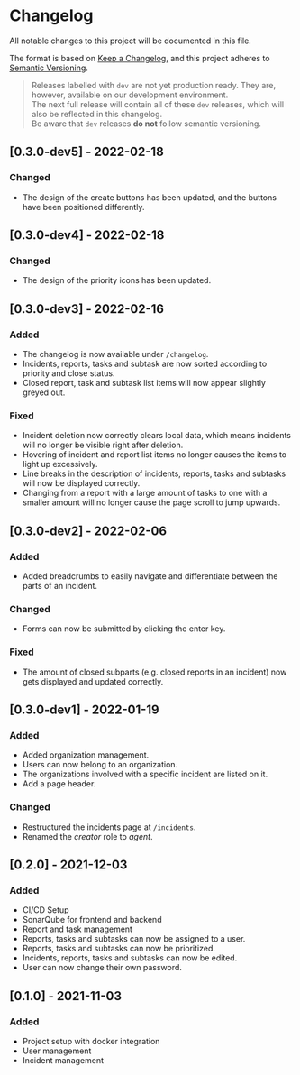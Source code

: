 # Changelog
All notable changes to this project will be documented in this file.

The format is based on [Keep a Changelog](https://keepachangelog.com/en/1.0.0/),
and this project adheres to [Semantic Versioning](https://semver.org/spec/v2.0.0.html).

> Releases labelled with `dev` are not yet production ready. They are, however, available on our development environment.  
> The next full release will contain all of these `dev` releases, which will also be reflected in this changelog.  
> Be aware that `dev` releases **do not** follow semantic versioning.

## [0.3.0-dev5] - 2022-02-18
### Changed
- The design of the create buttons has been updated, and the buttons have been positioned differently.

## [0.3.0-dev4] - 2022-02-18
### Changed
- The design of the priority icons has been updated.

## [0.3.0-dev3] - 2022-02-16
### Added
- The changelog is now available under `/changelog`.
- Incidents, reports, tasks and subtask are now sorted according to priority and close status.
- Closed report, task and subtask list items will now appear slightly greyed out.

### Fixed
- Incident deletion now correctly clears local data, which means incidents will no longer be visible right after deletion.
- Hovering of incident and report list items no longer causes the items to light up excessively.
- Line breaks in the description of incidents, reports, tasks and subtasks will now be displayed correctly.
- Changing from a report with a large amount of tasks to one with a smaller amount will no longer cause the page scroll to jump upwards.

## [0.3.0-dev2] - 2022-02-06
### Added
- Added breadcrumbs to easily navigate and differentiate between the parts of an incident.

### Changed
- Forms can now be submitted by clicking the enter key.

### Fixed
- The amount of closed subparts (e.g. closed reports in an incident) now gets displayed and updated correctly.

## [0.3.0-dev1] - 2022-01-19
### Added
- Added organization management.
- Users can now belong to an organization.
- The organizations involved with a specific incident are listed on it.
- Add a page header.

### Changed
- Restructured the incidents page at `/incidents`.
- Renamed the _creator_ role to _agent_.

## [0.2.0] - 2021-12-03
### Added
- CI/CD Setup
- SonarQube for frontend and backend
- Report and task management
- Reports, tasks and subtasks can now be assigned to a user.
- Reports, tasks and subtasks can now be prioritized.
- Incidents, reports, tasks and subtasks can now be edited.
- User can now change their own password.

## [0.1.0] - 2021-11-03
### Added
- Project setup with docker integration
- User management
- Incident management
